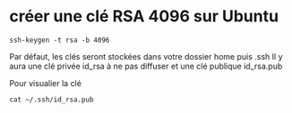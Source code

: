 # créer une clé RSA 4096 sur Ubuntu
```
ssh-keygen -t rsa -b 4096
```

Par défaut, les clés seront stockées dans votre dossier home puis .ssh
Il y aura une clé privée id_rsa à ne pas diffuser et une clé publique id_rsa.pub

Pour visualier la clé
```
cat ~/.ssh/id_rsa.pub
```
